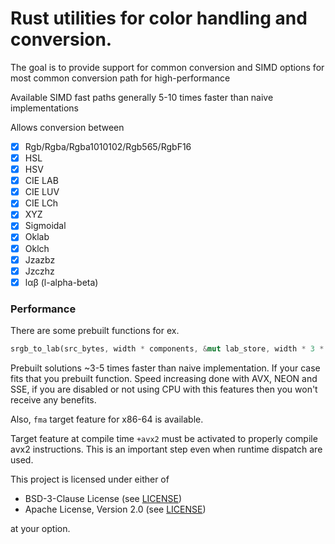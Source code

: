 # Rust utilities for color handling and conversion.

The goal is to provide support for common conversion and SIMD options for most common conversion path for high-performance

Available SIMD fast paths generally 5-10 times faster than naive implementations

Allows conversion between

- [x] Rgb/Rgba/Rgba1010102/Rgb565/RgbF16
- [x] HSL
- [x] HSV
- [x] CIE LAB
- [x] CIE LUV
- [x] CIE LCh
- [x] XYZ
- [x] Sigmoidal
- [x] Oklab
- [x] Oklch
- [x] Jzazbz
- [x] Jzczhz
- [x] lαβ (l-alpha-beta)

### Performance

There are some prebuilt functions for ex.

```rust
srgb_to_lab(src_bytes, width * components, &mut lab_store, width * 3 * std::mem::size_of::<f32>() as u32, width, height);
```

Prebuilt solutions ~3-5 times faster than naive implementation. If your case fits that you prebuilt function.
Speed increasing done with AVX, NEON and SSE, if you are disabled or not using CPU with this features then you won't
receive any benefits. 

Also, `fma` target feature for x86-64 is available.

Target feature at compile time `+avx2` must be activated to properly compile avx2 instructions. This is an important step even when runtime dispatch are used.

This project is licensed under either of

- BSD-3-Clause License (see [LICENSE](LICENSE.md))
- Apache License, Version 2.0 (see [LICENSE](LICENSE-APACHE.md))

at your option.
